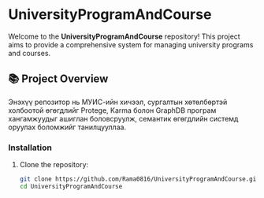 # UniversityProgramAndCourse

Welcome to the **UniversityProgramAndCourse** repository! This project aims to provide a comprehensive system for managing university programs and courses.

## 📚 Project Overview

Энэхүү репозитор нь МУИС-ийн хичээл, сургалтын хөтөлбөртэй холбоотой өгөгдлийг Protege, Karma болон GraphDB програм хангамжуудыг ашиглан боловсруулж, семантик өгөгдлийн системд оруулах боломжийг
танилцууллаа.


### Installation

1. Clone the repository:

   ```bash
   git clone https://github.com/Rama0816/UniversityProgramAndCourse.git
   cd UniversityProgramAndCourse
